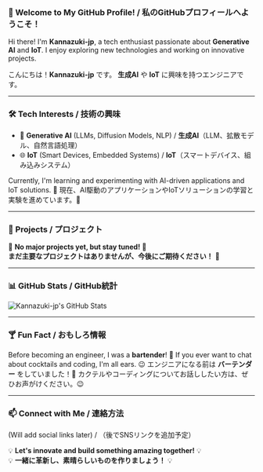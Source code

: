 ### 👋 Welcome to My GitHub Profile! / 私のGitHubプロフィールへようこそ！

Hi there! I'm **Kannazuki-jp**, a tech enthusiast passionate about **Generative AI** and **IoT**. I enjoy exploring new technologies and working on innovative projects.

こんにちは！**Kannazuki-jp** です。 **生成AI** や **IoT** に興味を持つエンジニアです。

---

### 🛠 Tech Interests / 技術の興味
- 🤖 **Generative AI** (LLMs, Diffusion Models, NLP) / **生成AI**（LLM、拡散モデル、自然言語処理）
- 🌐 **IoT** (Smart Devices, Embedded Systems) / **IoT**（スマートデバイス、組み込みシステム）

Currently, I'm learning and experimenting with AI-driven applications and IoT solutions. 🚀
現在、AI駆動のアプリケーションやIoTソリューションの学習と実験を進めています。🚀

---

### 📌 Projects / プロジェクト
🚧 **No major projects yet, but stay tuned!** 🚀  
**まだ主要なプロジェクトはありませんが、今後にご期待ください！** 🚀

---

### 📊 GitHub Stats / GitHub統計
![Kannazuki-jp's GitHub Stats](https://github-readme-stats.vercel.app/api?username=Kannazuki-jp&show_icons=true&theme=tokyonight)

---

### 🍸 Fun Fact / おもしろ情報
Before becoming an engineer, I was a **bartender**! 🍹 If you ever want to chat about cocktails and coding, I'm all ears. 😉
エンジニアになる前は **バーテンダー** をしていました！🍹 カクテルやコーディングについてお話ししたい方は、ぜひお声がけください。😉

---

### 📫 Connect with Me / 連絡方法
(Will add social links later) / （後でSNSリンクを追加予定）

💡 **Let's innovate and build something amazing together!** 💡  
💡 **一緒に革新し、素晴らしいものを作りましょう！** 💡
